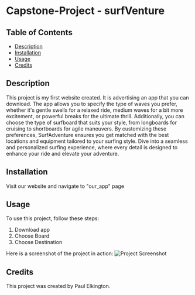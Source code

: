 # Capstone-Project - surfVenture

## Table of Contents
- [Description](#description)
- [Installation](#installation)
- [Usage](#usage)
- [Credits](#credits)

## Description
This project is my first website created. It is advertising an app that you can download. The app allows you to specify the type of waves you prefer, whether it's gentle swells for a relaxed ride, medium waves for a bit more excitement, or powerful breaks for the ultimate thrill. Additionally, you can choose the type of surfboard that suits your style, from longboards for cruising to shortboards for agile maneuvers. By customizing these preferences, SurfAdventure ensures you get matched with the best locations and equipment tailored to your surfing style. Dive into a seamless and personalized surfing experience, where every detail is designed to enhance your ride and elevate your adventure.

## Installation
Visit our website and navigate to "our_app" page 

## Usage
To use this project, follow these steps:
1. Download app
2. Choose Board
3. Choose Destination 

Here is a screenshot of the project in action:
![Project Screenshot](https://github.com/PjElk/capstone-project/compare/master?expand=1#diff-5eb98e8947d3ba2c468bcfe6a46528916be452ad20eb9a8b98e3b007da713a8f) 

## Credits
This project was created by Paul Elkington.

